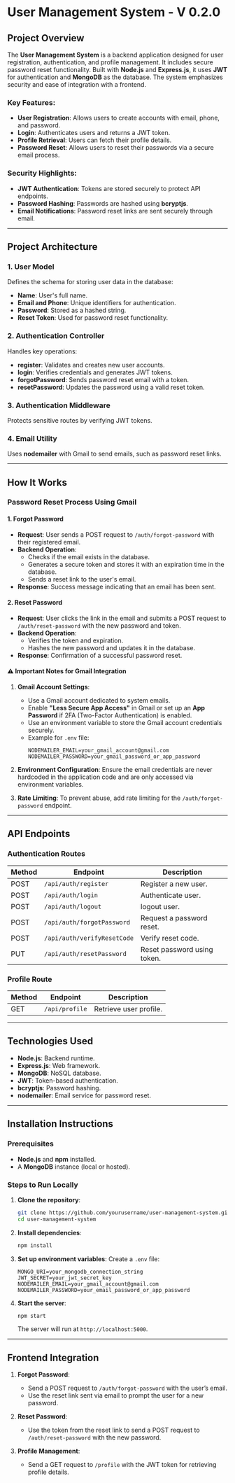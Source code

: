 # User Management System - V 0.2.0

## Project Overview

The **User Management System** is a backend application designed for user registration, authentication, and profile management. It includes secure password reset functionality. Built with **Node.js** and **Express.js**, it uses **JWT** for authentication and **MongoDB** as the database. The system emphasizes security and ease of integration with a frontend.

### Key Features:
- **User Registration**: Allows users to create accounts with email, phone, and password.
- **Login**: Authenticates users and returns a JWT token.
- **Profile Retrieval**: Users can fetch their profile details.
- **Password Reset**: Allows users to reset their passwords via a secure email process.

### Security Highlights:
- **JWT Authentication**: Tokens are stored securely to protect API endpoints.
- **Password Hashing**: Passwords are hashed using **bcryptjs**.
- **Email Notifications**: Password reset links are sent securely through email.

---

## Project Architecture

### 1. **User Model**
Defines the schema for storing user data in the database:
- **Name**: User's full name.
- **Email and Phone**: Unique identifiers for authentication.
- **Password**: Stored as a hashed string.
- **Reset Token**: Used for password reset functionality.

### 2. **Authentication Controller**
Handles key operations:
- **register**: Validates and creates new user accounts.
- **login**: Verifies credentials and generates JWT tokens.
- **forgotPassword**: Sends password reset email with a token.
- **resetPassword**: Updates the password using a valid reset token.

### 3. **Authentication Middleware**
Protects sensitive routes by verifying JWT tokens.

### 4. **Email Utility**
Uses **nodemailer** with Gmail to send emails, such as password reset links.

---

## How It Works

### **Password Reset Process Using Gmail**

#### 1. Forgot Password
- **Request**: User sends a POST request to `/auth/forgot-password` with their registered email.
- **Backend Operation**:
  - Checks if the email exists in the database.
  - Generates a secure token and stores it with an expiration time in the database.
  - Sends a reset link to the user's email.
- **Response**: Success message indicating that an email has been sent.

#### 2. Reset Password
- **Request**: User clicks the link in the email and submits a POST request to `/auth/reset-password` with the new password and token.
- **Backend Operation**:
  - Verifies the token and expiration.
  - Hashes the new password and updates it in the database.
- **Response**: Confirmation of a successful password reset.

#### ⚠️ **Important Notes for Gmail Integration**
1. **Gmail Account Settings**:
   - Use a Gmail account dedicated to system emails.
   - Enable **"Less Secure App Access"** in Gmail or set up an **App Password** if 2FA (Two-Factor Authentication) is enabled.
   - Use an environment variable to store the Gmail account credentials securely.
   - Example for `.env` file:
     ```env
     NODEMAILER_EMAIL=your_gmail_account@gmail.com
     NODEMAILER_PASSWORD=your_gmail_password_or_app_password
     ```

2. **Environment Configuration**:
   Ensure the email credentials are never hardcoded in the application code and are only accessed via environment variables.

3. **Rate Limiting**:
   To prevent abuse, add rate limiting for the `/auth/forgot-password` endpoint.

---

## API Endpoints

### **Authentication Routes**
| Method | Endpoint                    | Description                   |
|--------|-----------------------------|-------------------------------|
| POST   | `/api/auth/register`        | Register a new user.          |
| POST   | `/api/auth/login`           | Authenticate user.            |
| POST   | `/api/auth/logout`          | logout user.                  |
| POST   | `/api/auth/forgotPassword`  | Request a password reset.     |
| POST   | `/api/auth/verifyResetCode` | Verify reset code.            |
| PUT    | `/api/auth/resetPassword`   | Reset password using token.   |

### **Profile Route**
| Method | Endpoint                 | Description                   |
|--------|--------------------------|-------------------------------|
| GET    | `/api/profile`            | Retrieve user profile.        |

---

## Technologies Used
- **Node.js**: Backend runtime.
- **Express.js**: Web framework.
- **MongoDB**: NoSQL database.
- **JWT**: Token-based authentication.
- **bcryptjs**: Password hashing.
- **nodemailer**: Email service for password reset.

---

## Installation Instructions

### Prerequisites
- **Node.js** and **npm** installed.
- A **MongoDB** instance (local or hosted).

### Steps to Run Locally
1. **Clone the repository**:
   ```bash
   git clone https://github.com/yourusername/user-management-system.git
   cd user-management-system
   ```

2. **Install dependencies**:
   ```bash
   npm install
   ```

3. **Set up environment variables**:
   Create a `.env` file:
   ```env
   MONGO_URI=your_mongodb_connection_string
   JWT_SECRET=your_jwt_secret_key
   NODEMAILER_EMAIL=your_gmail_account@gmail.com
   NODEMAILER_PASSWORD=your_email_password_or_app_password
   ```

4. **Start the server**:
   ```bash
   npm start
   ```

   The server will run at `http://localhost:5000`.

---

## Frontend Integration
1. **Forgot Password**:
   - Send a POST request to `/auth/forgot-password` with the user’s email.
   - Use the reset link sent via email to prompt the user for a new password.

2. **Reset Password**:
   - Use the token from the reset link to send a POST request to `/auth/reset-password` with the new password.

3. **Profile Management**:
   - Send a GET request to `/profile` with the JWT token for retrieving profile details.
